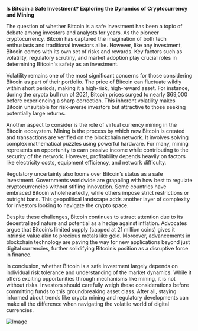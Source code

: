 **Is Bitcoin a Safe Investment? Exploring the Dynamics of Cryptocurrency and Mining**

The question of whether Bitcoin is a safe investment has been a topic of debate among investors and analysts for years. As the pioneer cryptocurrency, Bitcoin has captured the imagination of both tech enthusiasts and traditional investors alike. However, like any investment, Bitcoin comes with its own set of risks and rewards. Key factors such as volatility, regulatory scrutiny, and market adoption play crucial roles in determining Bitcoin's safety as an investment.

Volatility remains one of the most significant concerns for those considering Bitcoin as part of their portfolio. The price of Bitcoin can fluctuate wildly within short periods, making it a high-risk, high-reward asset. For instance, during the crypto bull run of 2021, Bitcoin prices surged to nearly $69,000 before experiencing a sharp correction. This inherent volatility makes Bitcoin unsuitable for risk-averse investors but attractive to those seeking potentially large returns.

Another aspect to consider is the role of virtual currency mining in the Bitcoin ecosystem. Mining is the process by which new Bitcoin is created and transactions are verified on the blockchain network. It involves solving complex mathematical puzzles using powerful hardware. For many, mining represents an opportunity to earn passive income while contributing to the security of the network. However, profitability depends heavily on factors like electricity costs, equipment efficiency, and network difficulty.

Regulatory uncertainty also looms over Bitcoin’s status as a safe investment. Governments worldwide are grappling with how best to regulate cryptocurrencies without stifling innovation. Some countries have embraced Bitcoin wholeheartedly, while others impose strict restrictions or outright bans. This geopolitical landscape adds another layer of complexity for investors looking to navigate the crypto space.

Despite these challenges, Bitcoin continues to attract attention due to its decentralized nature and potential as a hedge against inflation. Advocates argue that Bitcoin’s limited supply (capped at 21 million coins) gives it intrinsic value akin to precious metals like gold. Moreover, advancements in blockchain technology are paving the way for new applications beyond just digital currencies, further solidifying Bitcoin’s position as a disruptive force in finance.

In conclusion, whether Bitcoin is a safe investment largely depends on individual risk tolerance and understanding of the market dynamics. While it offers exciting opportunities through mechanisms like mining, it is not without risks. Investors should carefully weigh these considerations before committing funds to this groundbreaking asset class. After all, staying informed about trends like crypto mining and regulatory developments can make all the difference when navigating the volatile world of digital currencies.

![Image](https://github.com/user-attachments/assets/31692037-0104-4703-abd1-696b6a7dd41b)